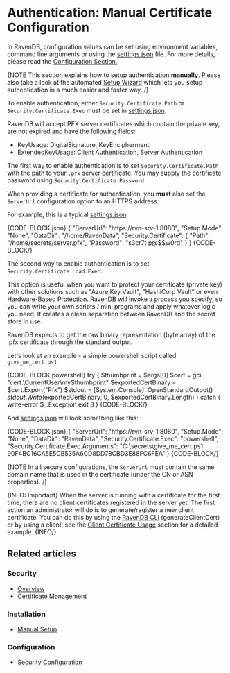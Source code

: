 # Authentication: Manual Certificate Configuration

In RavenDB, configuration values can be set using environment variables, command line arguments or using the [settings.json](../../configuration/configuration-options#json) file. For more details, please read the [Configuration Section.](../../configuration/configuration-options)  

{NOTE This section explains how to setup authentication **manually**. Please also take a look at the automated [Setup Wizard](../../../start/installation/setup-wizard) which lets you setup authentication in a much easier and faster way. /}

To enable authentication, either `Security.Certificate.Path` or `Security.Certificate.Exec` must be set in [settings.json](../../configuration/configuration-options#json).

RavenDB will accept PFX server certificates which contain the private key, are not expired and have the following fields:

- KeyUsage: DigitalSignature, KeyEncipherment
- ExtendedKeyUsage: Client Authentication, Server Authentication

The first way to enable authentication is to set `Security.Certificate.Path` with the path to your `.pfx` server certificate. You may supply the certificate password using `Security.Certificate.Password`. 

When providing a certificate for authentication, you **must** also set the `ServerUrl` configuration option to an HTTPS address.

For example, this is a typical [settings.json](../../configuration/configuration-options#json):

{CODE-BLOCK:json}
{
    "ServerUrl": "https://rvn-srv-1:8080",
    "Setup.Mode": "None",
    "DataDir": "/home/RavenData",
    "Security.Certificate": {
        "Path": "/home/secrets/server.pfx",
        "Password": "s3cr7t p@$$w0rd"
    }
} 
{CODE-BLOCK/}

The second way to enable authentication is to set `Security.Certificate.Load.Exec`. 

This option is useful when you want to protect your certificate (private key) with other solutions such as "Azure Key Vault", "HashiCorp Vault" or even 
Hardware-Based Protection. RavenDB will invoke a process you specify, so you can write your own scripts / mini programs and apply whatever logic you need. It creates a clean separation between RavenDB and the secret store in use.

RavenDB expects to get the raw binary representation (byte array) of the .pfx certificate through the standard output.

Let's look at an example - a simple powershell script called `give_me_cert.ps1`

{CODE-BLOCK:powershell}
try
{
    $thumbprint = $args[0]
    $cert = gci "cert:\CurrentUser\my\$thumbprint"
    $exportedCertBinary = $cert.Export("Pfx")
    $stdout = [System.Console]::OpenStandardOutput()
    $stdout.Write($exportedCertBinary, 0, $exportedCertBinary.Length)
}
catch
{
    write-error $_.Exception
    exit 3
}
{CODE-BLOCK/}

And [settings.json](../../configuration/configuration-options#json) will look something like this:

{CODE-BLOCK:json}
{
    "ServerUrl": "https://rvn-srv-1:8080",
    "Setup.Mode": "None",
    "DataDir": "RavenData",
    "Security.Certificate.Exec": "powershell",
    "Security.Certificate.Exec.Arguments": "C:\\secrets\\give_me_cert.ps1 90F4BC16CA5E5CB535A6CD8DD78CBD3E88FC6FEA"
}
{CODE-BLOCK/}

{NOTE In all secure configurations, the `ServerUrl` must contain the same domain name that is used in the certificate (under the CN or ASN properties). /}

{INFO: Important}
When the server is running with a certificate for the first time, there are no client certificates registered in the server yet. The first action an 
administrator will do is to generate/register a new client certificate.
You can do this by using the [RavenDB CLI](../../../server/administration/cli#generateclientcert) (generateClientCert) or by using a client, see the [Client Certificate Usage](../../../server/security/authentication/client-certificate-usage) section for a detailed example.
{INFO/}

## Related articles

### Security

- [Overview](../../../server/security/overview)
- [Certificate Management](../../../server/security/authentication/certificate-management)

### Installation

- [Manual Setup](../../../start/installation/manual)

### Configuration

- [Security Configuration](../../../server/configuration/security-configuration)
